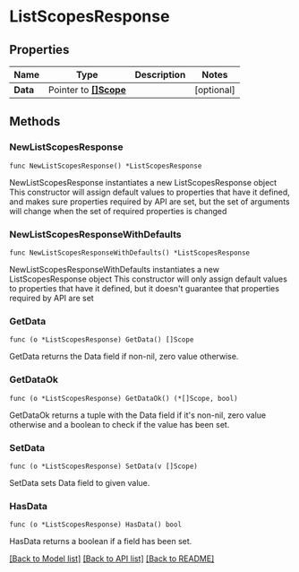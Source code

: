 # ListScopesResponse

## Properties

Name | Type | Description | Notes
------------ | ------------- | ------------- | -------------
**Data** | Pointer to [**[]Scope**](Scope.md) |  | [optional]

## Methods

### NewListScopesResponse

`func NewListScopesResponse() *ListScopesResponse`

NewListScopesResponse instantiates a new ListScopesResponse object
This constructor will assign default values to properties that have it defined,
and makes sure properties required by API are set, but the set of arguments
will change when the set of required properties is changed

### NewListScopesResponseWithDefaults

`func NewListScopesResponseWithDefaults() *ListScopesResponse`

NewListScopesResponseWithDefaults instantiates a new ListScopesResponse object
This constructor will only assign default values to properties that have it defined,
but it doesn't guarantee that properties required by API are set

### GetData

`func (o *ListScopesResponse) GetData() []Scope`

GetData returns the Data field if non-nil, zero value otherwise.

### GetDataOk

`func (o *ListScopesResponse) GetDataOk() (*[]Scope, bool)`

GetDataOk returns a tuple with the Data field if it's non-nil, zero value otherwise
and a boolean to check if the value has been set.

### SetData

`func (o *ListScopesResponse) SetData(v []Scope)`

SetData sets Data field to given value.

### HasData

`func (o *ListScopesResponse) HasData() bool`

HasData returns a boolean if a field has been set.


[[Back to Model list]](../README.md#documentation-for-models) [[Back to API list]](../README.md#documentation-for-api-endpoints) [[Back to README]](../README.md)
